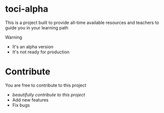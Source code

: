 # toci-alpha
This is a project built to provide all-time available resources and teachers to guide you in your learning path

> [!WARNING]
> - It's an alpha version
> - It's not ready for production

# Contribute
You are free to contribute to this project
- *beautifully contribute to this project*
- Add new features
- Fix bugs
